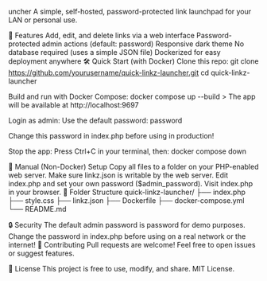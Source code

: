 uncher
A simple, self-hosted, password-protected link launchpad for your LAN or personal use.

🚀 Features
Add, edit, and delete links via a web interface
Password-protected admin actions (default: password)
Responsive dark theme
No database required (uses a simple JSON file)
Dockerized for easy deployment anywhere
🛠️ Quick Start (with Docker)
Clone this repo: git clone https://github.com/yourusername/quick-linkz-launcher.git cd quick-linkz-launcher

Build and run with Docker Compose: docker compose up --build > The app will be available at http://localhost:9697

Login as admin:
Use the default password: password

Change this password in index.php before using in production!

Stop the app:
Press Ctrl+C in your terminal, then: docker compose down

📝 Manual (Non-Docker) Setup
Copy all files to a folder on your PHP-enabled web server.
Make sure linkz.json is writable by the web server.
Edit index.php and set your own password ($admin_password).
Visit index.php in your browser.
📂 Folder Structure
quick-linkz-launcher/ ├── index.php ├── style.css ├── linkz.json ├── Dockerfile ├── docker-compose.yml └── README.md

🔒 Security
The default admin password is password for demo purposes.
Change the password in index.php before using on a real network or the internet!
🙌 Contributing
Pull requests are welcome!
Feel free to open issues or suggest features.

📄 License
This project is free to use, modify, and share.
MIT License.
